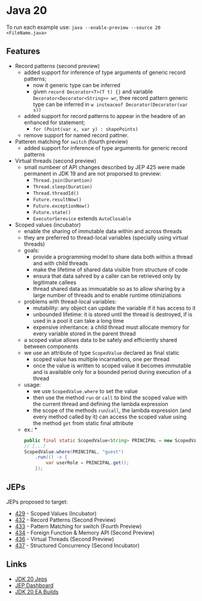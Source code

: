 # Java 20

To run each example use: `java --enable-preview --source 20 <FileName.java>`

## Features

* Record patterns (second preview)
  * added support for inference of type arguments of generic record patterns;
    * now it generic type can be inferred
    * given `record Decorator<T>(T t) {}` and variable `Decorator<Decorator<String>> wr`, thee record pattern generic type can be inferred in `w insteaceof Decorator(Decorator(var s))`
  * added support for record patterns to appear in the headere of an enhanced for statement;
    * `for (Point(var x, var y) : shapePoints)`
  * remove support for named record pattner.
* Patteren matching for `switch` (fourth preview)
  * added support for inference of type arguments for generic record patterns
* Virtual threads (second preview)
  * small numbeer of API changes described by JEP 425 were made permanent in JDK 19 and are not proporsed to preview:
    * `Thread.join(Durantion)`
    * `Thread.sleep(Duration)`
    * `Thread.threadId()`
    * `Future.resultNow()`
    * `Future.exceptionNow()`
    * `Future.state()`
    * `ExecutorSerevice` extends `AutoClosable`
* Scoped values (incubator)
  * enable the sharing of immutable data within and across threads
  * they are preferred to thread-local variables (specially using virtual threads)
  * goals:
    * provide a programming model to share data both within a thread and with child threads
    * make the lifetime of shared data visible from structure of code
    * ensura that data sahred by a caller can be retrieved only by legitimate callees
    * thread shared data as immuatable so as to allow sharing by a large number of threads and to enable runtime otimiziations
  * problems with thread-local variables:
    * mutability: any object can update the variable if it has access to it
    * unbounded lifetime: it is stored until the thread is destroyed, if is used in a pool it can take a long time
    * expensive inheritance: a child thread must allocate memory for every variable stored in the parent thread
  * a scoped value allows data to be safely and efficiently shared between components
  * we use an attribute of type `ScopedValue` declared as final static
    * scoped value has multiple incarnations, one per thread
    * once the value is written to scoped value it becomes immutable and is available only for a bounded period during execution of a thread
  * usage:
    * we use `ScopedValue.where` to set the value
    * then use the method `run` or `call` to bind the scoped value with the current thread and defining the lambda expression
    * the scope of the methods `run`/`call`, the lambda expression (and every method called by it) can access the scoped value using the method `get` from static final attribute
  * ex.:
    *
    ```java
    public final static ScopedValue<String> PRINCIPAL = new ScopedValue<>();
    // [...]
    ScopedValue.where(PRINCIPAL, "guest")
    	.run(() -> {
    		var userRole = PRINCIPAL.get();
    	});
    ```
  
## JEPs

JEPs proposed to target:

* [429](https://openjdk.java.net/jeps/429) - Scoped Values (Incubator)
* [432](https://openjdk.java.net/jeps/432) - Record Patterns (Second Preview)
* [433](https://openjdk.java.net/jeps/433) - Pattern Matching for switch (Fourth Preview)
* [434](https://openjdk.java.net/jeps/434) - Foreign Function & Memory API (Second Preview)
* [436](https://openjdk.java.net/jeps/436) - Virtual Threads (Second Preview)
* [437](https://openjdk.java.net/jeps/437) - Structured Concurrency (Second Incubator)

## Links

* [JDK 20 Jeps](https://openjdk.java.net/projects/jdk/20/)
* [JEP Dashboard](https://bugs.openjdk.org/secure/Dashboard.jspa?selectPageId=21004)
* [JDK 20 EA Builds](https://jdk.java.net/20/)

